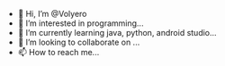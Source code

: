 - 👋 Hi, I’m @Volyero
- 👀 I’m interested in programming...
- 🌱 I’m currently learning java, python, android studio...
- 💞️ I’m looking to collaborate on ...
- 📫 How to reach me...

<!---
Volyero/Volyero is a ✨ special ✨ repository because its `README.md` (this file) appears on your GitHub profile.
You can click the Preview link to take a look at your changes.
--->
